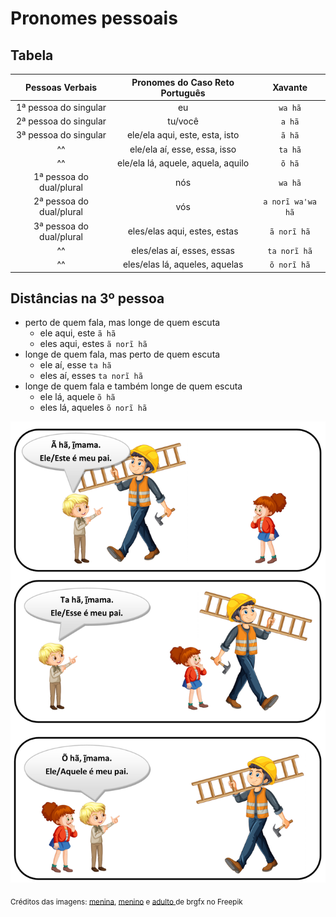 # Pronomes pessoais

## Tabela

|     Pessoas Verbais      |  Pronomes do Caso Reto Português   |      Xavante      |
| :----------------------: | :--------------------------------: | :---------------: |
|  1ª pessoa do singular   |                 eu                 |      `wa hã`      |
|  2ª pessoa do singular   |              tu/você               |      `a hã`       |
|  3ª pessoa do singular   |   ele/ela aqui, este, esta, isto   |      `ã hã`       |
|            ^^            |    ele/ela aí, esse, essa, isso    |      `ta hã`      |
|            ^^            | ele/ela lá, aquele, aquela, aquilo |      `õ hã`       |
| 1ª pessoa do dual/plural |                nós                 |      `wa hã`      |
| 2ª pessoa do dual/plural |                vós                 | `a norĩ waꞌwa hã` |
| 3ª pessoa do dual/plural |    eles/elas aqui, estes, estas    |    `ã norĩ hã`    |
|            ^^            |     eles/elas aí, esses, essas     |   `ta norĩ hã`    |
|            ^^            |   eles/elas lá, aqueles, aquelas   |    `õ norĩ hã`    |

## Distâncias na 3º pessoa

- perto de quem fala, mas longe de quem escuta
  - ele aqui, este `ã hã`
  - eles aqui, estes `ã norĩ hã`
- longe de quem fala, mas perto de quem escuta
  - ele aí, esse `ta hã`
  - eles aí, esses `ta norĩ hã`
- longe de quem fala e também longe de quem escuta
  - ele lá, aquele `õ hã`
  - eles lá, aqueles `õ norĩ hã`

![Alt text](image-2.png)

<sub> Créditos das imagens: <a href="https://br.freepik.com/vetores-gratis/uma-garota-com-personagem-de-desenho-animado-de-cabelo-vermelho_37409169.htm#query=desenho%20crian%C3%A7a%20olhando&position=1&from_view=search&track=ais">menina</a>, <a href="https://br.freepik.com/vetores-gratis/um-trabalhador-da-construcao-civil-segurando-a-escada_25667794.htm#query=desenho%20pedreiro&position=10&from_view=search&track=ais">menino</a> e <a href="https://br.freepik.com/vetores-gratis/menino-em-uniforme-de-escoteiro-apontando-em-branco_6829991.htm#query=desenho%20crian%C3%A7a%20apontando&position=4&from_view=search&track=ais">adulto </a> de brgfx no Freepik </sub>
